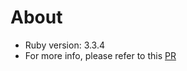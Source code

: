 # About
- Ruby version: 3.3.4
- For more info, please refer to this [PR](https://github.com/millaresluis/parking-allocation-ruby/pull/1)
